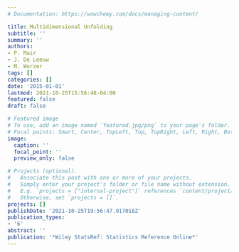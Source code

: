 ```yaml
---
# Documentation: https://wowchemy.com/docs/managing-content/

title: Multidimensional Unfolding
subtitle: ''
summary: ''
authors:
- P. Mair
- J. De Leeuw
- M. Wurzer
tags: []
categories: []
date: '2015-01-01'
lastmod: 2021-10-25T15:56:48-04:00
featured: false
draft: false

# Featured image
# To use, add an image named `featured.jpg/png` to your page's folder.
# Focal points: Smart, Center, TopLeft, Top, TopRight, Left, Right, BottomLeft, Bottom, BottomRight.
image:
  caption: ''
  focal_point: ''
  preview_only: false

# Projects (optional).
#   Associate this post with one or more of your projects.
#   Simply enter your project's folder or file name without extension.
#   E.g. `projects = ["internal-project"]` references `content/project/deep-learning/index.md`.
#   Otherwise, set `projects = []`.
projects: []
publishDate: '2021-10-25T19:56:47.917018Z'
publication_types:
- '6'
abstract: ''
publication: '*Wiley StatsRef: Statistics Reference Online*'
---
```

